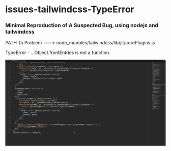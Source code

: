 # issues-tailwindcss-TypeError
### Minimal Reproduction of A Suspected Bug, using nodejs and tailwindcss

PATH To Problem ---> node_modules/tailwindcss/lib/jit/corePlugins.js

TypeError - ...Object.frontEntries is not a function.

![Tailwind](img/preview.png)